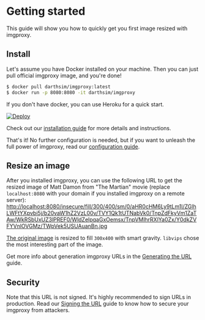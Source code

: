 # Getting started

This guide will show you how to quickly get you first image resized with imgproxy.

## Install

Let's assume you have Docker installed on your machine. Then you can just pull official imgproxy image, and you're done!

```bash
$ docker pull darthsim/imgproxy:latest
$ docker run -p 8080:8080 -it darthsim/imgproxy
```

If you don't have docker, you can use Heroku for a quick start.

[![Deploy](https://www.herokucdn.com/deploy/button.svg)](https://heroku.com/deploy)

Check out our [installation guide](./installation.md) for more details and instructions.

That's it! No further configuration is needed, but if you want to unleash the full power of imgproxy, read our [configuration guide](./configuration.md).

## Resize an image

After you installed imgproxy, you can use the following URL to get the resized image of Matt Damon from "The Martian" movie (replace `localhost:8080` with your domain if you installed imgproxy on a remote server):
[http://localhost:8080/insecure/fill/300/400/sm/0/aHR0cHM6Ly9tLm1l/ZGlhLWFtYXpvbi5j/b20vaW1hZ2VzL00v/TVY1Qk1tUTNabVk0/TnpZdFkyVm1ZaTAw/WkRSbUxUZ3lPREF0/WldZelpqaGxOemsx/TnpVMlhrRXlYa0Zx/Y0dkZVFYVnlOVGMz/TWpVek5USUAuanBn.jpg](http://localhost:8080/insecure/fill/300/400/sm/0/aHR0cHM6Ly9tLm1l/ZGlhLWFtYXpvbi5j/b20vaW1hZ2VzL00v/TVY1Qk1tUTNabVk0/TnpZdFkyVm1ZaTAw/WkRSbUxUZ3lPREF0/WldZelpqaGxOemsx/TnpVMlhrRXlYa0Zx/Y0dkZVFYVnlOVGMz/TWpVek5USUAuanBn.jpg)

[The original image](https://m.media-amazon.com/images/M/MV5BMmQ3ZmY4NzYtY2VmYi00ZDRmLTgyODAtZWYzZjhlNzk1NzU2XkEyXkFqcGdeQXVyNTc3MjUzNTI@.jpg) is resized to fill `300x400` with smart gravity. `libvips` chose the most interesting part of the image.

Get more info about generation imgproxy URLs in the [Generating the URL](./generating_the_url_basic.md) guide.

## Security

Note that this URL is not signed. It's highly recommended to sign URLs in production. Read our [Signing the URL](./signing_the_url.md) guide to know how to secure your imgproxy from attackers.
